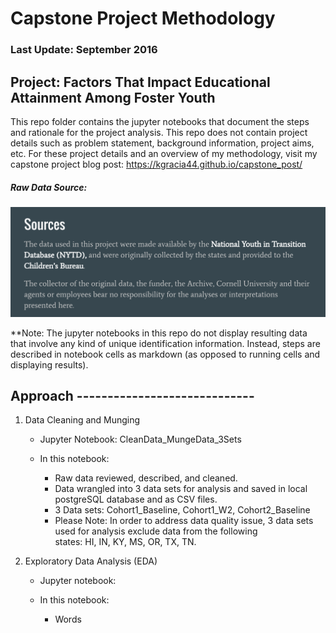 # Capstone Project Methodology
### Last Update: September 2016

## Project: Factors That Impact Educational Attainment Among Foster Youth

This repo folder contains the jupyter notebooks that document the steps and rationale for the project analysis. This repo does not contain project details such as problem statement, background information, project aims, etc. For these project details and an overview of my methodology, visit my capstone project blog post: https://kgracia44.github.io/capstone_post/

##### Raw Data Source:

<img src="imgs_for_readme/sources.png">


**Note: The jupyter notebooks in this repo do not display resulting data that involve any kind of unique identification information. Instead, steps are described in notebook cells as markdown (as opposed to running cells and displaying results).

## Approach ----------------------------- 

1) Data Cleaning and Munging
    
    - Jupyter Notebook: CleanData_MungeData_3Sets
    
    - In this notebook:
        
        - Raw data reviewed, described, and cleaned.
        - Data wrangled into 3 data sets for analysis and saved in local postgreSQL database and as CSV files.
        - 3 Data sets: Cohort1_Baseline, Cohort1_W2, Cohort2_Baseline
        
        * Please Note: In order to address data quality issue, 3 data sets used for analysis exclude data from the following   
        states: HI, IN, KY, MS, OR, TX, TN.

2) Exploratory Data Analysis (EDA)
    
    - Jupyter notebook: 
    
    - In this notebook:
        - Words